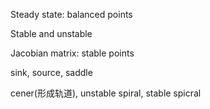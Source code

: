

Steady state: balanced points


Stable and unstable

Jacobian matrix: stable points

sink, source, saddle

cener(形成轨道), unstable spiral, stable spicral



